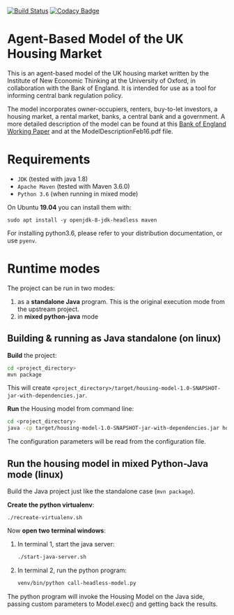 [![Build Status](https://travis-ci.org/EconomicSL/housing-model.svg?branch=master)](https://travis-ci.org/EconomicSL/housing-model)
[![Codacy Badge](https://api.codacy.com/project/badge/Grade/a740a85350b54e49b49dd84157f30fac)](https://www.codacy.com/app/EconomicSL/housing-model?utm_source=github.com&utm_medium=referral&utm_content=EconomicSL/housing-model&utm_campaign=badger)

Agent-Based Model of the UK Housing Market
==========================================

This is an agent-based model of the UK housing market written by the Institute of New Economic Thinking at the
University of Oxford, in collaboration with the Bank of England. It is intended for use as a tool for informing central
bank regulation policy.

The model incorporates owner-occupiers, renters, buy-to-let investors, a housing market, a rental market, banks, a
central bank and a government. A more detailed description of the model can be found at this
[Bank of England Working Paper](http://www.bankofengland.co.uk/research/Pages/workingpapers/2016/swp619.aspx) and at the
ModelDescriptionFeb16.pdf file.

# Requirements
- `JDK` (tested with java 1.8)
- `Apache Maven` (tested with Maven 3.6.0)
- `Python 3.6` (when running in mixed mode)

On Ubuntu **19.04** you can install them with:
```
sudo apt install -y openjdk-8-jdk-headless maven
```

For installing python3.6, please refer to your distribution documentation, or use `pyenv`.

# Runtime modes
The project can be run in two modes:
1. as a **standalone Java** program. This is the original execution mode from the upstream project.
2. in **mixed python-java** mode

## Building & running as Java standalone (on linux)
**Build** the project:
```bash
cd <project_directory>
mvn package
```
This will create `<project_directory>/target/housing-model-1.0-SNAPSHOT-jar-with-dependencies.jar`.

**Run** the Housing model from command line:

```bash
cd <project_directory>
java -cp target/housing-model-1.0-SNAPSHOT-jar-with-dependencies.jar housing.Model
```

The configuration parameters will be read from the configuration file.

## Run the housing model in mixed Python-Java mode (linux)

Build the Java project just like the standalone case (`mvn package`).

**Create the python virtualenv**:
```
./recreate-virtualenv.sh
```

Now **open two terminal windows**:

1. In terminal 1, start the java server:
   ```bash
   ./start-java-server.sh
   ```

2. In terminal 2, run the python program:
   ```bash
   venv/bin/python call-headless-model.py
   ```

The python program will invoke the Housing Model on the Java side, passing
custom parameters to Model.exec() and getting back the results.
